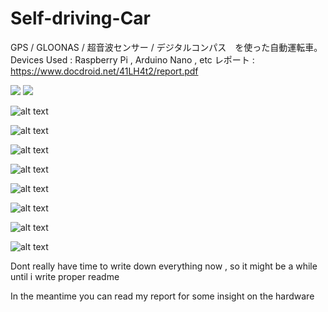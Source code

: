 # Self-driving-Car
GPS / GLOONAS / 超音波センサー / デジタルコンパス　を使った自動運転車。
Devices Used : Raspberry Pi , Arduino Nano , etc 
レポート :  https://www.docdroid.net/41LH4t2/report.pdf

![](https://j.gifs.com/XL6wpV.gif)
![](gif.gif)

![alt text](https://i.imgur.com/CHn5khr.jpg)

![alt text](https://i.imgur.com/koDG4cq.png)

![alt text](https://i.imgur.com/aj91Yrd.jpg) 

![alt text](https://i.imgur.com/2ZZ6fFv.jpg)

![alt text](https://i.imgur.com/dEF7LYh.jpg)

![alt text](https://i.imgur.com/RodWqA0.jpg)

![alt text](https://i.imgur.com/JuGyrGo.jpg)

![alt text](https://i.imgur.com/ugVfOMD.jpg)


Dont really have time to write down everything now , so it might be a while until i write proper readme

In the meantime you can read my report for some insight on the hardware 



